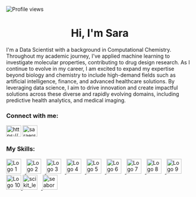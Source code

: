 ![Profile views](https://komarev.com/ghpvc/?username=SarahErsali&color=green)


<h1 align="center">Hi, I'm Sara</h1>


I'm a Data Scientist with a background in Computational Chemistry.
Throughout my academic journey, I've applied machine learning to investigate molecular properties, contributing to drug design research.
As I continue to evolve in my career, I am excited to expand my expertise beyond biology and chemistry to include high-demand fields such as artificial intelligence, finance, and advanced healthcare solutions. By leveraging data science, I aim to drive innovation and create impactful solutions across these diverse and rapidly evolving domains, including predictive health analytics, and medical imaging.


<h3 align="left">Connect with me:</h3>
<p align="left">
<a href="https://www.linkedin.com/in/sara-e-3a758a54/" target="_blank"><img align="center" src="https://raw.githubusercontent.com/rahuldkjain/github-profile-readme-generator/master/src/images/icons/Social/linked-in-alt.svg" alt="https://www.linkedin.com/in/sara-e-3a758a54/" height="30" width="40" /></a>
<a href="https://kaggle.com/saraersali" target="blank"><img align="center" src="https://raw.githubusercontent.com/rahuldkjain/github-profile-readme-generator/master/src/images/icons/Social/kaggle.svg" alt="saraersali" height="30" width="40" /></a>
</p>

<h3 align="left">My Skills:</h3>
<p align="left"> <a href="https://www.docker.com/" target="_blank" rel="noreferrer"> <img
<div style="display: flex; flex-wrap: wrap; align-items: center;">
  <img src="https://user-images.githubusercontent.com/25181517/183423507-c056a6f9-1ba8-4312-a350-19bcbc5a8697.png" alt="Logo 1" width="40" style="margin-right: 10px;"/>
  <img src="https://user-images.githubusercontent.com/25181517/117208740-bfb78400-adf5-11eb-97bb-09072b6bedfc.png" alt="Logo 2" width="40" style="margin-right: 10px;"/>
  <img src="https://user-images.githubusercontent.com/25181517/192108891-d86b6220-e232-423a-bf5f-90903e6887c3.png" alt="Logo 3" width="40" style="margin-right: 10px;"/>
  <img src="https://user-images.githubusercontent.com/25181517/223639822-2a01e63a-a7f9-4a39-8930-61431541bc06.png" alt="Logo 4" width="40" style="margin-right: 10px;"/>
  <img src="https://github.com/marwin1991/profile-technology-icons/assets/76662862/2481dc48-be6b-4ebb-9e8c-3b957efe69fa" alt="Logo 5" width="40" style="margin-right: 10px;"/>
  <img src="https://user-images.githubusercontent.com/25181517/117207330-263ba280-adf4-11eb-9b97-0ac5b40bc3be.png" alt="Logo 6" width="40" style="margin-right: 10px;"/>
  <img src="https://github.com/marwin1991/profile-technology-icons/assets/76012086/24b02d77-2f28-43c7-b5d6-e15e3395851b" alt="Logo 7" width="40" style="margin-right: 10px;"/>
  <img src="https://github.com/marwin1991/profile-technology-icons/assets/76012086/4ec200c2-acdf-4c42-b419-cd49cba3d09f" alt="Logo 8" width="40" style="margin-right: 10px;"/>
  <img src="https://user-images.githubusercontent.com/25181517/192108372-f71d70ac-7ae6-4c0d-8395-51d8870c2ef0.png" alt="Logo 9" width="40" style="margin-right: 10px;"/>
  <img src="https://github.com/marwin1991/profile-technology-icons/assets/136815194/82df4543-236b-4e45-9604-5434e3faab17" alt="Logo 10" width="40"/>
  <!-- Adding Scikit-Learn and Seaborn logos -->
  <a href="https://scikit-learn.org/" target="_blank" rel="noreferrer">
    <img src="https://upload.wikimedia.org/wikipedia/commons/0/05/Scikit_learn_logo_small.svg" alt="scikit_learn" width="40" style="margin-right: 10px;"/>
  </a>
  <a href="https://seaborn.pydata.org/" target="_blank" rel="noreferrer">
    <img src="https://seaborn.pydata.org/_images/logo-mark-lightbg.svg" alt="seaborn" width="40"/>
  </a>
</div>
